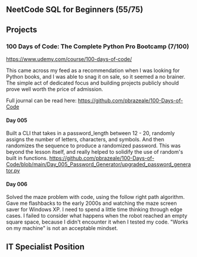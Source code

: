 ## NeetCode SQL for Beginners (55/75)


## Projects
### 100 Days of Code: The Complete Python Pro Bootcamp (7/100)
https://www.udemy.com/course/100-days-of-code/

This came across my feed as a recommendation when I was looking for Python books, and I was able to snag it on sale, so it seemed a no brainer. The simple act of dedicated focus and building projects publicly should prove well worth the price of admission.

Full journal can be read here:
https://github.com/pbrazeale/100-Days-of-Code

#### Day 005
Built a CLI that takes in a password_length between 12 - 20, randomly assigns the number of letters, characters, and symbols. And then randomizes the sequence to produce a randomized password. This was beyond the lesson itself, and really helped to solidify the use of random's built in functions.
https://github.com/pbrazeale/100-Days-of-Code/blob/main/Day_005_Password_Generator/upgraded_password_generator.py

#### Day 006
Solved the maze problem with code, using the follow right path algorithm. Gave me flashbacks to the early 2000s and watching the maze screen saver for Windows XP. I need to spend a little time thinking through edge cases. I failed to consider what happens when the robot reached an empty square space, because I didn't encounter it when I tested my code. "Works on my machine" is not an acceptable mindset.


## IT Specialist Position
